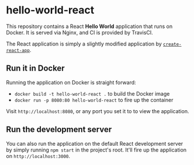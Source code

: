 # hello-world-react

This repository contains a React **Hello World** application that runs on Docker. It is served via Nginx, and CI is provided by TravisCI.

The React application is simply a slightly modified application by [`create-react-app`](https://reactjs.org/docs/add-react-to-a-new-app.html).

## Run it in Docker

Running the application on Docker is straight forward:

* `docker build -t hello-world-react .` to build the Docker image
* `docker run -p 8080:80 hello-world-react` to fire up the container

Visit `http://localhost:8080`, or any port you set it to to view the application.

## Run the development server

You can also run the application on the default React development server by simply running `npm start` in the project's root. It'll fire up the application on `http://localhost:3000`.